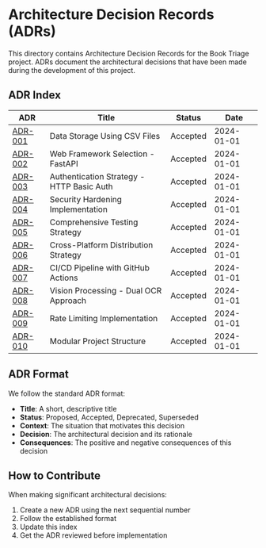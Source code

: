 # Architecture Decision Records (ADRs)

This directory contains Architecture Decision Records for the Book Triage project. ADRs document the architectural decisions that have been made during the development of this project.

## ADR Index

| ADR | Title | Status | Date |
|-----|-------|--------|------|
| [ADR-001](001-data-storage-csv.md) | Data Storage Using CSV Files | Accepted | 2024-01-01 |
| [ADR-002](002-web-framework-fastapi.md) | Web Framework Selection - FastAPI | Accepted | 2024-01-01 |
| [ADR-003](003-authentication-http-basic.md) | Authentication Strategy - HTTP Basic Auth | Accepted | 2024-01-01 |
| [ADR-004](004-security-hardening-approach.md) | Security Hardening Implementation | Accepted | 2024-01-01 |
| [ADR-005](005-testing-strategy-comprehensive.md) | Comprehensive Testing Strategy | Accepted | 2024-01-01 |
| [ADR-006](006-cross-platform-distribution.md) | Cross-Platform Distribution Strategy | Accepted | 2024-01-01 |
| [ADR-007](007-ci-cd-github-actions.md) | CI/CD Pipeline with GitHub Actions | Accepted | 2024-01-01 |
| [ADR-008](008-vision-processing-dual-approach.md) | Vision Processing - Dual OCR Approach | Accepted | 2024-01-01 |
| [ADR-009](009-rate-limiting-slowapi.md) | Rate Limiting Implementation | Accepted | 2024-01-01 |
| [ADR-010](010-project-structure-modular.md) | Modular Project Structure | Accepted | 2024-01-01 |

## ADR Format

We follow the standard ADR format:

- **Title**: A short, descriptive title
- **Status**: Proposed, Accepted, Deprecated, Superseded
- **Context**: The situation that motivates this decision
- **Decision**: The architectural decision and its rationale
- **Consequences**: The positive and negative consequences of this decision

## How to Contribute

When making significant architectural decisions:
1. Create a new ADR using the next sequential number
2. Follow the established format
3. Update this index
4. Get the ADR reviewed before implementation 